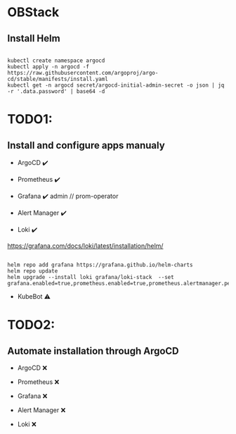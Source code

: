 # OBStack

## Install Helm
<pre><code>
kubectl create namespace argocd
kubectl apply -n argocd -f https://raw.githubusercontent.com/argoproj/argo-cd/stable/manifests/install.yaml
kubectl get -n argocd secret/argocd-initial-admin-secret -o json | jq -r '.data.password' | base64 -d
</code></pre>


# TODO1:
## Install and configure apps manualy 

- ArgoCD :heavy_check_mark:	

- Prometheus :heavy_check_mark:	

- Grafana :heavy_check_mark:	 admin // prom-operator

- Alert Manager :heavy_check_mark:

- Loki :heavy_check_mark:

https://grafana.com/docs/loki/latest/installation/helm/
<pre><code>
helm repo add grafana https://grafana.github.io/helm-charts
helm repo update
helm upgrade --install loki grafana/loki-stack  --set grafana.enabled=true,prometheus.enabled=true,prometheus.alertmanager.persistentVolume.enabled=false,prometheus.server.persistentVolume.enabled=false
</code></pre>

- KubeBot :warning:

# TODO2:
## Automate installation through ArgoCD

- ArgoCD :x:

- Prometheus :x:

- Grafana  :x:

- Alert Manager :x:

- Loki :x:

